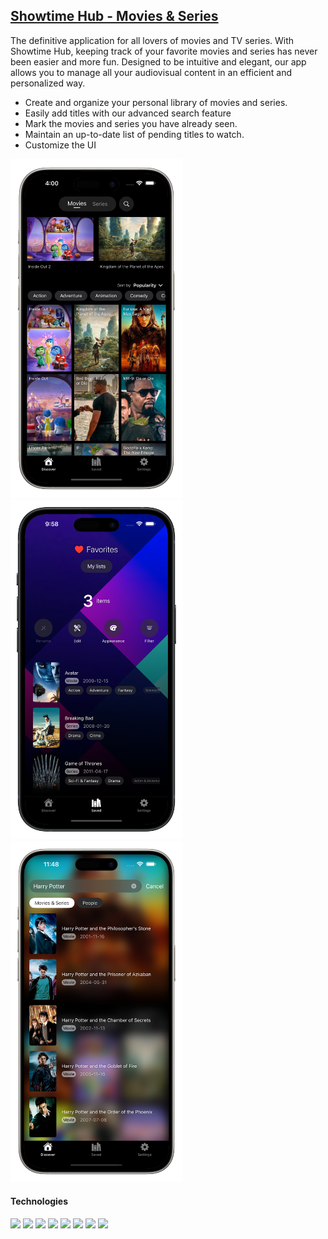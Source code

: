 ## [Showtime Hub - Movies & Series](https://apps.apple.com/es/app/showtime-hub-cine-y-series/id6503365201)

The definitive application for all lovers of movies and TV series. With Showtime Hub, keeping track of your favorite movies and series has never been easier and more fun. Designed to be intuitive and elegant, our app allows you to manage all your audiovisual content in an efficient and personalized way.
- Create and organize your personal library of movies and series.
- Easily add titles with our advanced search feature
- Mark the movies and series you have already seen.
- Maintain an up-to-date list of pending titles to watch.
- Customize the UI

<p float="left">
  <img src="https://github.com/bzas/bzas/blob/main/images/capture-1.png" width="275" />
  <img src="https://github.com/bzas/bzas/blob/main/images/capture-2.png" width="275" />
  <img src="https://github.com/bzas/bzas/blob/main/images/capture-3.png" width="275" />
</p>

#### Technologies

<img src="https://img.shields.io/badge/Swift-706d6d?style=plastic" /> <img src="https://img.shields.io/badge/SwiftUI-706d6d?style=plastic" /> <img src="https://img.shields.io/badge/Fastlane-706d6d?style=plastic" /> <img src="https://img.shields.io/badge/SwiftLint-706d6d?style=plastic" /> <img src="https://img.shields.io/badge/URLSession-706d6d?style=plastic" /> <img src="https://img.shields.io/badge/SwiftData-706d6d?style=plastic" /> <img src="https://img.shields.io/badge/PhotosUI-706d6d?style=plastic" /> <img src="https://img.shields.io/badge/MVVM-706d6d?style=plastic" /> 

<br/>
